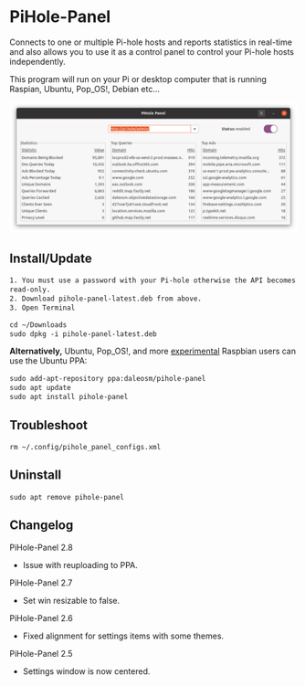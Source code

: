 # PiHole-Panel
Connects to one or multiple Pi-hole hosts and reports statistics in real-time and also allows you to use it as a control panel to control your Pi-hole hosts independently. 

This program will run on your Pi or desktop computer that is running Raspian, Ubuntu, Pop_OS!, Debian etc...

![](pihole-panel.png)

## Install/Update
```
1. You must use a password with your Pi-hole otherwise the API becomes read-only.
2. Download pihole-panel-latest.deb from above.
3. Open Terminal
```
```
cd ~/Downloads
sudo dpkg -i pihole-panel-latest.deb
```

**Alternatively,** Ubuntu, Pop_OS!, and more [experimental](https://raspberrypi.stackexchange.com/questions/44622/how-to-add-ppa-entries-manually-on-raspberry-pi) Raspbian users can use the Ubuntu PPA:
```
sudo add-apt-repository ppa:daleosm/pihole-panel
sudo apt update
sudo apt install pihole-panel
```

## Troubleshoot
```
rm ~/.config/pihole_panel_configs.xml
```

## Uninstall
```
sudo apt remove pihole-panel
```

## Changelog
PiHole-Panel 2.8
-  Issue with reuploading to PPA.

PiHole-Panel 2.7
-  Set win resizable to false.

PiHole-Panel 2.6
-  Fixed alignment for settings items with some themes.

PiHole-Panel 2.5
- Settings window is now centered.
